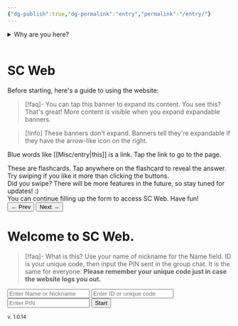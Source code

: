```yaml
---
{"dg-publish":true,"dg-permalink":"entry","permalink":"/entry/"}
---
```



<details>
<summary>
Why are you here?
</summary>
• If you've logged in before, it could be that your account has been suspended. Contact the president about the issue.<br>
• If you've logged in before, it could be that we're having some problems with verification. Please contact the president regarding the issue.<br>
• If for some reason, the website is logging you out or forcing you to this page, someone may be using your account. Contact the president regarding this issue.<br>
• It could be that the website is currently experiencing problems.
</details>
<br>

# SC Web

Before starting, here's a guide to using the website:

>[!faq]- You can tap this banner to expand its content.
>You see this? That's great! More content is visible when you expand expandable banners.

>[!info] These banners don't expand. Banners tell they're expandable if they have the arrow-like icon on the right.

Blue words like [[Misc/entry\|this]] is a link. Tap the link to go to the page.

<div class="flashcard-wrapper">
  <div class="flashcard-container">
    <div class="flashcard" tabindex="0">
      <div class="flashcard-question">These are flashcards. Tap anywhere on the flashcard to reveal the answer.</div>
      <div class="flashcard-answer">Try swiping if you like it more than clicking the buttons.</div>
    </div>
    <div class="flashcard" tabindex="1">
      <div class="flashcard-question">Did you swipe? There will be more features in the future, so stay tuned for updates! :)</div>
      <div class="flashcard-answer">You can continue filling up the form to access SC Web. Have fun!</div>
    </div>
  </div>
  <div class="flashcard-buttons">
    <button class="flashcard-prev">&#8592; Prev</button>
    <button class="flashcard-next">Next &#8594;</button>
  </div>
</div>

# Welcome to SC Web.


>[!faq]- What is this?
>Use your name of nickname for the Name field. ID is your unique code, then input the PIN sent in the group chat. It is the same for everyone.
>**Please remember your unique code just in case the website logs you out.**

<form onsubmit="event.preventDefault(); document.getElementById('loginBtn').click();">
  <input type="text" id="authName" class="auth-input" placeholder="Enter Name or Nickname" />
  <input type="password" id="authID" class="auth-input" placeholder="Enter ID or unique code" />
  <input type="text" id="authPIN" class="auth-input" placeholder="Enter PIN" />
  <button id="loginBtn" type="submit">Start</button>
</form>

<small>v. 1.0.14</small>